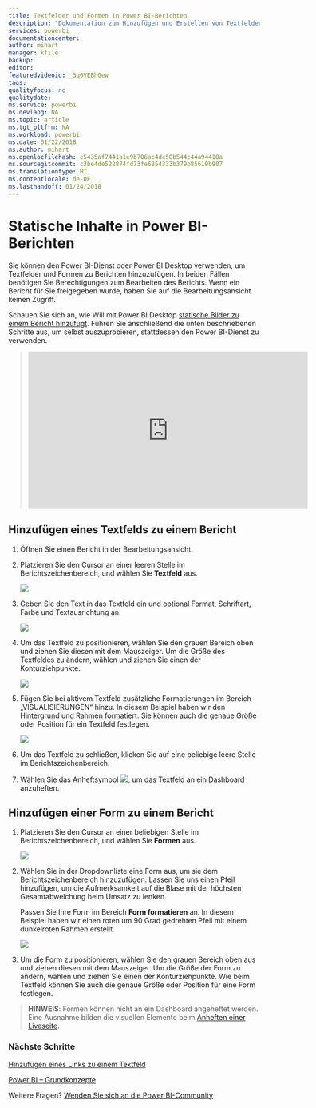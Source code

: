 ```yaml
---
title: Textfelder und Formen in Power BI-Berichten
description: "Dokumentation zum Hinzufügen und Erstellen von Textfeldern und Formen in einem Bericht mit dem Microsoft Power BI-Dienst."
services: powerbi
documentationcenter: 
author: mihart
manager: kfile
backup: 
editor: 
featuredvideoid: _3q6VEBhGew
tags: 
qualityfocus: no
qualitydate: 
ms.service: powerbi
ms.devlang: NA
ms.topic: article
ms.tgt_pltfrm: NA
ms.workload: powerbi
ms.date: 01/22/2018
ms.author: mihart
ms.openlocfilehash: e5435af7441a1e9b706ac4dc58b544c44a94410a
ms.sourcegitcommit: c3be4de522874fd73fe6854333b379b85619b907
ms.translationtype: HT
ms.contentlocale: de-DE
ms.lasthandoff: 01/24/2018
---
```

# <a name="static-content-in-power-bi-reports"></a>Statische Inhalte in Power BI-Berichten
Sie können den Power BI-Dienst oder Power BI Desktop verwenden, um Textfelder und Formen zu Berichten hinzuzufügen. In beiden Fällen benötigen Sie Berechtigungen zum Bearbeiten des Berichts. Wenn ein Bericht für Sie freigegeben wurde, haben Sie auf die Bearbeitungsansicht keinen Zugriff. 

Schauen Sie sich an, wie Will mit Power BI Desktop [statische Bilder zu einem Bericht hinzufügt](guided-learning/visualizations.yml#step-11). Führen Sie anschließend die unten beschriebenen Schritte aus, um selbst auszuprobieren, stattdessen den Power BI-Dienst zu verwenden.
> 
> <iframe width="560" height="315" src="https://www.youtube.com/embed/_3q6VEBhGew" frameborder="0" allowfullscreen></iframe>
> 

## <a name="add-a-text-box-to-a-report"></a>Hinzufügen eines Textfelds zu einem Bericht
1. Öffnen Sie einen Bericht in der Bearbeitungsansicht.

2. Platzieren Sie den Cursor an einer leeren Stelle im Berichtszeichenbereich, und wählen Sie **Textfeld** aus.
   
   ![](media/power-bi-reports-add-text-and-shapes/pbi_textbox.png)
2. Geben Sie den Text in das Textfeld ein und optional Format, Schriftart, Farbe und Textausrichtung an. 
   
   ![](media/power-bi-reports-add-text-and-shapes/pbi_textbox2new.png)
3. Um das Textfeld zu positionieren, wählen Sie den grauen Bereich oben und ziehen Sie diesen mit dem Mauszeiger. Um die Größe des Textfeldes zu ändern, wählen und ziehen Sie einen der Konturziehpunkte. 
   
   ![](media/power-bi-reports-add-text-and-shapes/textboxsmaller.gif)

4. Fügen Sie bei aktivem Textfeld zusätzliche Formatierungen im Bereich „VISUALISIERUNGEN“ hinzu. In diesem Beispiel haben wir den Hintergrund und Rahmen formatiert. Sie können auch die genaue Größe oder Position für ein Textfeld festlegen.  

   ![](media/power-bi-reports-add-text-and-shapes/power-bi-borders.png)

5. Um das Textfeld zu schließen, klicken Sie auf eine beliebige leere Stelle im Berichtszeichenbereich. 

5. Wählen Sie das Anheftsymbol ![](media/power-bi-reports-add-text-and-shapes/pbi_pintile.png), um das Textfeld an ein Dashboard anzuheften. 

## <a name="add-a-shape-to-a-report"></a>Hinzufügen einer Form zu einem Bericht
1. Platzieren Sie den Cursor an einer beliebigen Stelle im Berichtszeichenbereich, und wählen Sie **Formen** aus.
   
   ![](media/power-bi-reports-add-text-and-shapes/power-bi-shapes.png)
2. Wählen Sie in der Dropdownliste eine Form aus, um sie dem Berichtszeichenbereich hinzuzufügen. Lassen Sie uns einen Pfeil hinzufügen, um die Aufmerksamkeit auf die Blase mit der höchsten Gesamtabweichung beim Umsatz zu lenken. 
   
   Passen Sie Ihre Form im Bereich **Form formatieren** an. In diesem Beispiel haben wir einen roten um 90 Grad gedrehten Pfeil mit einem dunkelroten Rahmen erstellt.
   
   ![](media/power-bi-reports-add-text-and-shapes/power-bi-arrrow.png)
3. Um die Form zu positionieren, wählen Sie den grauen Bereich oben aus und ziehen diesen mit dem Mauszeiger. Um die Größe der Form zu ändern, wählen und ziehen Sie einen der Konturziehpunkte. Wie beim Textfeld können Sie auch die genaue Größe oder Position für eine Form festlegen.

> **HINWEIS**: Formen können nicht an ein Dashboard angeheftet werden. Eine Ausnahme bilden die visuellen Elemente beim [Anheften einer Liveseite](service-dashboard-pin-live-tile-from-report.md). 
> 
> 

### <a name="next-steps"></a>Nächste Schritte
[Hinzufügen eines Links zu einem Textfeld](service-add-hyperlink-to-text-box.md)

[Power BI – Grundkonzepte](service-basic-concepts.md)

Weitere Fragen? [Wenden Sie sich an die Power BI-Community](http://community.powerbi.com/)
